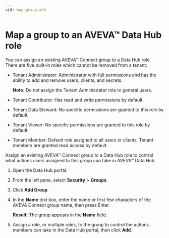 ```yaml
---
uid: map-group-adh
---
```


# Map a group to an AVEVA™ Data Hub role

You can assign an existing AVEVA™ Connect group to a Data Hub role. There are five built-in roles which cannot be removed from a tenant:

* Tenant Administrator: Administrator with full permissions and has the ability to add and remove users, clients, and secrets.

  **Note:** Do not assign the Tenant Administrator role to general users.

* Tenant Contributor: Has read and write permissions by default.

* Tenant Data Steward: No specific permissions are granted to this role by default.

* Tenant Viewer: No specific permissions are granted to this role by default.

* Tenant Member: Default role assigned to all users or clients. Tenant members are granted read access by default.

Assign an existing AVEVA™ Connect group to a Data Hub role to control what actions users assigned to this group can take in AVEVA™ Data Hub.

1. Open the Data Hub portal.

1. From the left pane, select **Security** > **Groups**.
 
1. Click **Add Group**.
 
1. In the **Name** text box, enter the name or first few characters of the AVEVA Connect group name, then press Enter.

   **Result:** The group appears in the **Name** field.
 
1. Assign a role, or multiple roles, to the group to control the actions members can take in the Data Hub portal, then click **Add**. 
